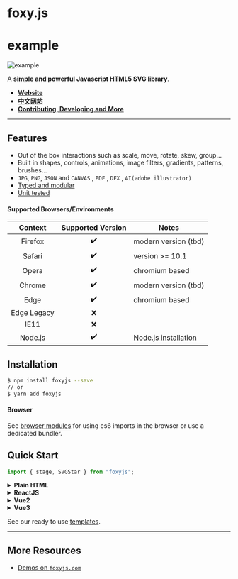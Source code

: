 # foxy.js

# example

![example](https://darkdragonblade.github.io/foxyjs-svgeditor/static/gif.gif)

A **simple and powerful Javascript HTML5 SVG library**.

- [**Website**][website]
- [**中文网站**][websiteCN]
- [**Contributing, Developing and More**](CONTRIBUTING.md)

---

## Features

- Out of the box interactions such as scale, move, rotate, skew, group...
- Built in shapes, controls, animations, image filters, gradients, patterns, brushes...
- `JPG`, `PNG`, `JSON` and `CANVAS` , `PDF` , `DFX` , `AI(adobe illustrator)`
- [Typed and modular](#migrating-to-v6)
- [Unit tested](CONTRIBUTING.md#%F0%9F%A7%AA%20testing)

#### Supported Browsers/Environments

|   Context   | Supported Version | Notes                           |
| :---------: | :---------------: | ------------------------------- |
|   Firefox   |        ✔️         | modern version (tbd)            |
|   Safari    |        ✔️         | version >= 10.1                 |
|    Opera    |        ✔️         | chromium based                  |
|   Chrome    |        ✔️         | modern version (tbd)            |
|    Edge     |        ✔️         | chromium based                  |
| Edge Legacy |        ❌         |
|    IE11     |        ❌         |
|   Node.js   |        ✔️         | [Node.js installation](#nodejs) |

## Installation

```bash
$ npm install foxyjs --save
// or
$ yarn add foxyjs
```

#### Browser

See [browser modules][mdn_es6] for using es6 imports in the browser or use a dedicated bundler.

## Quick Start

```js
import { stage, SVGStar } from "foxyjs";
```

<details><summary><b>Plain HTML</b></summary>

```html
<div id="container" width="100vw" height="100vh"></div>
<script>
  const container = document.getElementById("container");
  const stage = new stage(container);
  const star = new SVGStar({
    x: 100,
    y: 100,
    width: 60,
    height: 70,
    fill: "red",
  });
  stage.add(star);
  stage.selectedElements.set(star);
  stage.toggleTool("transform-tool");
</script>
```

</details>

<details><summary><b>ReactJS</b></summary>

```js
import React, { useRef } from "react";
import { Stage, SVGStar } from "foxyjs";

class App extends React.Component<Props, State> {
  constructor(props: Props) {
    super(props);
  }

  componentDidMount() {
    const board = document.querySelector("#board");
    const stage = new Stage(board);
    const star = new SVGStar({
      x: 100,
      y: 100,
      width: 60,
      height: 70,
      fill: "red",
    });
    stage.add(star);
    stage.selectedElements.set(star);
    stage.toggleTool("transform-tool");
  }

  render = () => {
    return (
      <div className="App">
        <div id="board"></div>
      </div>
    );
  };
}

export default App;
```

</details>

<details><summary><b>Vue2</b></summary>

```js
<template>
  <div id="container"></div>
</template>;

import { stage, SVGStar } from "foxyjs";

mounted(() => {
  const container = document.getElementById("container");
  const stage = new stage(container);
  const star = new SVGStar({
    x: 100,
    y: 100,
    width: 60,
    height: 70,
    fill: "red",
  });
  stage.add(star);
  stage.selectedElements.set(star);
  stage.toggleTool("transform-tool");
});
```

</details>

<details><summary><b>Vue3</b></summary>

```js
<template>
  <div id="container"></div>
</template>;

import { computed, onMounted, ref } from "vue";
import { stage, SVGStar } from "foxyjs";

onMounted(() => {
  const container = document.getElementById("container");
  const stage = new stage(container);
  const star = new SVGStar({
    x: 100,
    y: 100,
    width: 60,
    height: 70,
    fill: "red",
  });
  stage.add(star);
  stage.selectedElements.set(star);
  stage.toggleTool("transform-tool");
});
```

</details>

See our ready to use [templates](./.codesandbox/templates/).

---

## More Resources

- [Demos on `foxyjs.com`][demos]

[demos]: https://github.com/darkdragonblade/foxyjs-svgeditor/demos/
[mdn_es6]: https://developer.mozilla.org/en-US/docs/Web/JavaScript/Guide/Modules
[website]: https://github.com/darkdragonblade/foxyjs-svgeditor
[websiteCN]: https://github.com/darkdragonblade/foxyjs-svgeditor

